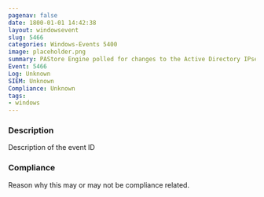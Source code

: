 ```yaml
---
pagenav: false
date: 1800-01-01 14:42:38
layout: windowsevent
slug: 5466
categories: Windows-Events 5400
image: placeholder.png
summary: PAStore Engine polled for changes to the Active Directory IPsec policy, determined that Active Directory cannot be reached, and will use the cached copy of the Active Directory IPsec policy instead
Event: 5466
Log: Unknown
SIEM: Unknown
Compliance: Unknown
tags:
- windows
---
```


### Description

Description of the event ID

### Compliance

Reason why this may or may not be compliance related.
